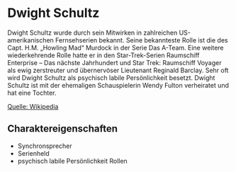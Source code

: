 # Dwight Schultz

Dwight Schultz wurde durch sein Mitwirken in zahlreichen US-amerikanischen Fernsehserien bekannt.
Seine bekannteste Rolle ist die des Capt. H.M. „Howling Mad“ Murdock in der Serie Das A-Team.
Eine weitere wiederkehrende Rolle hatte er in den Star-Trek-Serien Raumschiff Enterprise – Das nächste Jahrhundert und Star Trek: Raumschiff Voyager als ewig zerstreuter und übernervöser Lieutenant Reginald Barclay.
Sehr oft wird Dwight Schultz als psychisch labile Persönlichkeit besetzt.
Dwight Schultz ist mit der ehemaligen Schauspielerin Wendy Fulton verheiratet und hat eine Tochter.

[Quelle: Wikipedia](https://de.wikipedia.org/wiki/Dwight_Schultz)

## Charaktereigenschaften

* Synchronsprecher
* Serienheld
* psychisch labile Persönlichkeit Rollen
